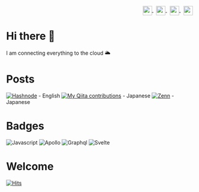 <p align="right">
<a href="your link" target="blank">
  <img align="center" src="https://cdn.jsdelivr.net/npm/simple-icons@3.0.1/icons/twitter.svg" alt="" height="25" width="25" />
</a>&nbsp;
<a href="your link" target="blank">
  <img align="center" src="https://cdn.jsdelivr.net/npm/simple-icons@3.0.1/icons/linkedin.svg" alt="" height="25" width="25" />
</a>&nbsp;
<a href="your link" target="blank">
  <img align="center" src="https://cdn.jsdelivr.net/npm/simple-icons@3.0.1/icons/instagram.svg" alt="" height="25" width="25" />
</a>&nbsp;
<a href="your link" target="blank">
  <img align="center" src="https://cdn.jsdelivr.net/npm/simple-icons@3.0.1/icons/youtube.svg" alt="" height="25" width="25" />
</a>
</p>

# Hi there 👋

I am connecting everything to the cloud 🌥

# Posts

[![Hashnode](https://img.shields.io/badge/-hashnode-gray.svg?style=flat&logo=hashnode&logoColor=2962FF)](https://hashnode.com/@masaino) - English
[![My Qiita contributions](https://qiita-badge.apiapi.app/s/narutaro/contributions.svg)](http://qiita.com/narutaro) - Japanese
[![Zenn](https://img.shields.io/badge/-zenn-gray.svg?style=flat&logo=zenn)](https://zenn.dev/masaino) - Japanese

# Badges

![Javascript](https://img.shields.io/badge/-Javascript-gray.svg?style=flat&logo=javascript)
![Apollo](https://img.shields.io/badge/-Apollo-gray.svg?style=flat&logo=apollographql&logoColor=311C87)
![Graphql](https://img.shields.io/badge/-Graphql-gray.svg?style=flat&logo=graphql&logoColor=E10098)
![Svelte](https://img.shields.io/badge/-Svelte-gray.svg?style=flat&logo=svelte)

<!--
https://simpleicons.org/
https://github.com/simple-icons/simple-icons/blob/develop/slugs.md
https://github.com/simple-icons/simple-icons
-->

# Welcome

[![Hits](https://hits.seeyoufarm.com/api/count/incr/badge.svg?url=https%3A%2F%2Fgithub.com%2Fnarutaro&count_bg=%23FF69B4&title_bg=%23555555&icon=github.svg&icon_color=%23E7E7E7&title=Profile+view&edge_flat=false)](https://hits.seeyoufarm.com)

<!--
Show graph
https://hits.seeyoufarm.com/#badge
-->
